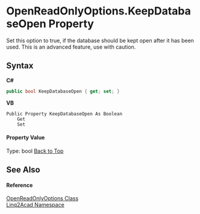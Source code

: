 # OpenReadOnlyOptions.KeepDatabaseOpen Property 
 

Set this option to true, if the database should be kept open after it has been used. This is an advanced feature, use with caution.

## Syntax

**C#**<br />
``` C#
public bool KeepDatabaseOpen { get; set; }
```

**VB**<br />
``` VB
Public Property KeepDatabaseOpen As Boolean
	Get
	Set
```


#### Property Value
Type: bool
<a href="#OpenReadOnlyOptionsKeepDatabaseOpen-Property">Back to Top</a>

## See Also


#### Reference
<a href="T_Linq2Acad_OpenReadOnlyOptions.md#OpenReadOnlyOptions-Class">OpenReadOnlyOptions Class</a><br /><a href="N_Linq2Acad.md#Linq2Acad-Namespace">Linq2Acad Namespace</a><br />
